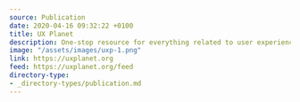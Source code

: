 ```yaml
---
source: Publication
date: 2020-04-16 09:32:22 +0100
title: UX Planet
description: One-stop resource for everything related to user experience.
image: "/assets/images/uxp-1.png"
link: https://uxplanet.org
feed: https://uxplanet.org/feed
directory-type: 
- _directory-types/publication.md
---
```


